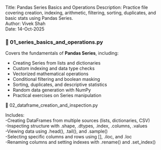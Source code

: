 
Title: Pandas Series Basics and Operations
Description: Practice file covering creation, indexing, arithmetic, filtering,
             sorting, duplicates, and basic stats using Pandas Series.
             <br>
Author: Vivek Shah
<br>
Date: 14-Oct-2025




### 🧩 01_series_basics_and_operations.py
Covers the fundamentals of **Pandas Series**, including:
- Creating Series from lists and dictionaries  
- Custom indexing and data type checks  
- Vectorized mathematical operations  
- Conditional filtering and boolean masking  
- Sorting, duplicates, and descriptive statistics  
- Random data generation with NumPy  
- Practical exercises on Series manipulation




🧩 02_dataframe_creation_and_inspection.py

Includes:<br>
-Creating DataFrames from multiple sources (lists, dictionaries, CSV)<br>
-Inspecting structure with .shape, .dtypes, .index, .columns, .values<br>
-Viewing data using .head(), .tail(), and .sample()<br>
-Selecting specific columns and rows using [], .iloc, and .loc<br>
-Renaming columns and setting indexes with .rename() and .set_index()<br>

